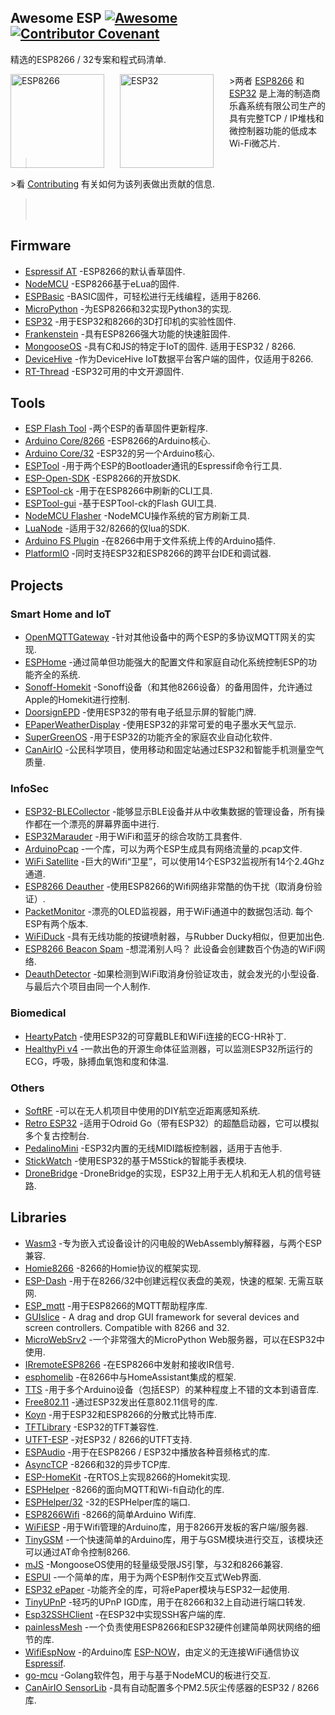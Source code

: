 <div class="github-widget" data-repo="agucova/awesome-esp"></div>
<script async src="https://pagead2.googlesyndication.com/pagead/js/adsbygoogle.js"></script><ins class="adsbygoogle" style="display:block" data-ad-client="ca-pub-6890694312814945" data-ad-slot="5473692530" data-ad-format="auto"  data-full-width-responsive="true"></ins><script>(adsbygoogle = window.adsbygoogle || []).push({});</script>
<!--lint disable awesome-list-item-->
<!--lint disable awesome-toc-->
<!--lint disable no-blockquote-without-marker-->

## Awesome ESP [![Awesome](https://awesome.re/badge.svg)](https://awesome.re) [![Contributor Covenant](https://img.shields.io/badge/Contributor%20Covenant-v2.0%20adopted-ff69b4.svg)](https://github.com/agucova/awesome-esp/blob/master/code-of-conduct.md)
精选的ESP8266 / 32专案和程式码清单.

<a href="http://espressif.com/en/products/hardware/esp8266ex/overview"><img src="https://raw.githubusercontent.com/agucova/awesome-esp/master/img/esp8266.jpg" alt="ESP8266" align="left" style="margin-right: 25px" height=150></a>
<a href="http://espressif.com/en/products/hardware/esp32/overview"><img src="https://pbs.twimg.com/profile_images/863510403120222208/rjVOiTe3.jpg" alt="ESP32" align="left" style="margin-right: 25px" height=150></a>
&gt;两者 [ESP8266](http://espressif.com/en/products/hardware/esp8266ex/overview) 和 [ESP32](http://espressif.com/en/products/hardware/esp32/overview) 是上海的制造商乐鑫系统有限公司生产的具有完整TCP / IP堆栈和微控制器功能的低成本Wi-Fi微芯片.
> <br/>
&gt;看 [Contributing](https://github.com/agucova/awesome-esp/blob/master/contributing.md) 有关如何为该列表做出贡献的信息.
> <br/><br/>

<!--lint disable no-repeat-punctuation-->
<!--lint disable remark-lint-double-link-->

## Firmware
- [Espressif AT](http://bbs.espressif.com/) -ESP8266的默认香草固件.
- [NodeMCU](https://github.com/nodemcu/nodemcu-firmware) -ESP8266基于eLua的固件.
- [ESPBasic](http://www.esp8266basic.com/) -BASIC固件，可轻松进行无线编程，适用于8266.
- [MicroPython](https://github.com/micropython/micropython/) -为ESP8266和32实现Python3的实现.
- [ESP32](https://github.com/luc-github/ESP3D) -用于ESP32和8266的3D打印机的实验性固件.
- [Frankenstein](https://github.com/nekromant/esp8266-frankenstein) -具有ESP8266强大功能的快速脏固件.
- [MongooseOS](https://github.com/cesanta/mongoose-os)  -具有C和JS的特定于IoT的固件. 适用于ESP32 / 8266.
- [DeviceHive](https://devicehive.com/) -作为DeviceHive IoT数据平台客户端的固件，仅适用于8266.
- [RT-Thread](https://github.com/RT-Thread/rt-thread) -ESP32可用的中文开源固件.

## Tools
- [ESP Flash Tool](http://espressif.com/en/support/download/other-tools) -两个ESP的香草固件更新程序.
- [Arduino Core/8266](https://github.com/esp8266/arduino) -ESP8266的Arduino核心.
- [Arduino Core/32](https://github.com/espressif/arduino-esp32) -ESP32的另一个Arduino核心.
- [ESPTool](https://github.com/espressif/esptool) -用于两个ESP的Bootloader通讯的Espressif命令行工具.
- [ESP-Open-SDK](https://github.com/pfalcon/esp-open-sdk) -ESP8266的开放SDK.
- [ESPTool-ck](https://github.com/igrr/esptool-ck) -用于在ESP8266中刷新的CLI工具.
- [ESPTool-gui](https://github.com/Rodmg/esptool-gui) -基于ESPTool-ck的Flash GUI工具.
- [NodeMCU Flasher](https://github.com/nodemcu/nodemcu-flasher) -NodeMCU操作系统的官方刷新工具.
- [LuaNode](https://github.com/Nicholas3388/LuaNode) -适用于32/8266的仅lua的SDK.
- [Arduino FS Plugin](https://github.com/esp8266/arduino-esp8266fs-plugin) -在8266中用于文件系统上传的Arduino插件.
- [PlatformIO](https://github.com/platformio/platformio-core) -同时支持ESP32和ESP8266的跨平台IDE和调试器.

## Projects
### Smart Home and IoT
- [OpenMQTTGateway](https://github.com/1technophile/OpenMQTTGateway) -针对其他设备中的两个ESP的多协议MQTT网关的实现.
- [ESPHome](https://esphome.io/) -通过简单但功能强大的配置文件和家庭自动化系统控制ESP的功能齐全的系统.
- [Sonoff-Homekit](https://github.com/Gruppio/Sonoff-Homekit) -Sonoff设备（和其他8266设备）的备用固件，允许通过Apple的Homekit进行控制.
- [DoorsignEPD](https://github.com/jamct/DoorsignEPD) -使用ESP32的带有电子纸显示屏的智能门牌.
- [EPaperWeatherDisplay](https://github.com/henri98/esp32-e-paper-weatherdisplay) -使用ESP32的非常可爱的电子墨水天气显示.
- [SuperGreenOS](https://github.com/supergreenlab/SuperGreenOS) -用于ESP32的功能齐全的家庭农业自动化软件.
- [CanAirIO](https://github.com/kike-canaries/canairio_firmware#canairio-firmware) -公民科学项目，使用移动和固定站通过ESP32和智能手机测量空气质量.

### InfoSec
- [ESP32-BLECollector](https://github.com/tobozo/ESP32-BLECollector) -能够显示BLE设备并从中收集数据的管理设备，所有操作都在一个漂亮的屏幕界面中进行.
- [ESP32Marauder](https://github.com/justcallmekoko/ESP32Marauder) -用于WiFi和蓝牙的综合攻防工具套件.
- [ArduinoPcap](https://github.com/spacehuhn/ArduinoPcap) -一个库，可以为两个ESP生成具有网络流量的.pcap文件.
- [WiFi Satellite](https://hackaday.io/project/28831-wifi-satellite-34c3) -巨大的Wifi“卫星”，可以使用14个ESP32监视所有14个2.4Ghz通道.
- [ESP8266 Deauther](https://github.com/spacehuhn/esp8266_deauther) -使用ESP8266的Wifi网络非常酷的伪干扰（取消身份验证）.
- [PacketMonitor](https://github.com/spacehuhn/PacketMonitor32)  -漂亮的OLED监视器，用于WiFi通道中的数据包活动. 每个ESP有两个版本.
- [WiFiDuck](https://github.com/spacehuhn/WiFiDuck) -具有无线功能的按键喷射器，与Rubber Ducky相似，但更加出色.
- [ESP8266 Beacon Spam](https://github.com/spacehuhn/esp8266_beaconSpam)  -想混淆别人吗？ 此设备会创建数百个伪造的WiFi网络.
- [DeauthDetector](https://github.com/spacehuhn/DeauthDetector)  -如果检测到WiFi取消身份验证攻击，就会发光的小型设备. 与最后六个项目由同一个人制作.

### Biomedical
- [HeartyPatch](https://heartypatch.protocentral.com/) -使用ESP32的可穿戴BLE和WiFi连接的ECG-HR补丁.
- [HealthyPi v4](https://www.crowdsupply.com/protocentral/healthypi-v4-unplugged) -一款出色的开源生命体征监测器，可以监测ESP32所运行的ECG，呼吸，脉搏血氧饱和度和体温.

### Others
- [SoftRF](https://github.com/lyusupov/SoftRF) -可以在无人机项目中使用的DIY航空近距离感知系统.
- [Retro ESP32](https://github.com/retro-esp32/RetroESP32) -适用于Odroid Go（带有ESP32）的超酷启动器，它可以模拟多个复古控制台.
- [PedalinoMini](https://github.com/alf45tar/PedalinoMini) -ESP32内置的无线MIDI踏板控制器，适用于吉他手.
- [StickWatch](https://github.com/eggfly/StickWatch) -使用ESP32的基于M5Stick的智能手表模块.
- [DroneBridge](https://github.com/DroneBridge/ESP32) -DroneBridge的实现，ESP32上用于无人机和无人机的信号链路.
## Libraries
- [Wasm3](https://github.com/wasm3/wasm3) -专为嵌入式设备设计的闪电般的WebAssembly解释器，与两个ESP兼容.
- [Homie8266](https://github.com/marvinroger/homie-esp8266) -8266的Homie协议的框架实现.
- [ESP-Dash](https://github.com/ayushsharma82/ESP-DASH)  -用于在8266/32中创建远程仪表盘的美观，快速的框架. 无需互联网.
- [ESP_mqtt](https://github.com/tuanpmt/esp_mqtt) -用于ESP8266的MQTT帮助程序库.
- [GUIslice](https://github.com/ImpulseAdventure/GUIslice) - A drag and drop GUI framework for several devices and screen controllers. Compatible with 8266 and 32.
- [MicroWebSrv2](https://github.com/jczic/MicroWebSrv2) -一个非常强大的MicroPython Web服务器，可以在ESP32中使用.
- [IRremoteESP8266](https://github.com/markszabo/IRremoteESP8266) -在ESP8266中发射和接收IR信号.
- [esphomelib](https://github.com/OttoWinter/esphomelib) -在8266中与HomeAssistant集成的框架.
- [TTS](https://github.com/jscrane/TTS) -用于多个Arduino设备（包括ESP）的某种程度上不错的文本到语音库.
- [Free802.11](https://github.com/Jeija/esp32free80211) -通过ESP32发出任意802.11信号的库.
- [Koyn](https://github.com/elkrem/koyn) -用于ESP32和ESP8266的分散式比特币库.
- [TFTLibrary](https://github.com/loboris/ESP32_TFT_library) -ESP32的TFT兼容性.
- [UTFT-ESP](https://github.com/gnulabis/UTFT-ESP) -对ESP32 / 8266的UTFT支持.
- [ESPAudio](https://github.com/earlephilhower/ESP8266Audio) -用于在ESP8266 / ESP32中播放各种音频格式的库.
- [AsyncTCP](https://github.com/me-no-dev/ESPAsyncTCP) -8266和32的异步TCP库.
- [ESP-HomeKit](https://github.com/maximkulkin/esp-homekit) -在RTOS上实现8266的Homekit实现.
- [ESPHelper](https://github.com/ItKindaWorks/ESPHelper) -8266的面向MQTT和Wi-fi自动化的库.
- [ESPHelper/32](https://github.com/ItKindaWorks/ESPHelper32) -32的ESPHelper库的端口.
- [ESP8266Wifi](https://github.com/ekstrand/ESP8266wifi) -8266的简单Arduino Wifi库.
- [WiFiESP](https://github.com/bportaluri/WiFiEsp) -用于Wifi管理的Arduino库，用于8266开发板的客户端/服务器.
- [TinyGSM](https://github.com/vshymanskyy/TinyGSM) -一个快速简单的Arduino库，用于与GSM模块进行交互，该模块还可以通过AT命令控制8266.
- [mJS](https://github.com/cesanta/mjs) -MongooseOS使用的轻量级受限JS引擎，与32和8266兼容.
- [ESPUI](https://github.com/s00500/ESPUI) -一个简单的库，用于为两个ESP制作交互式Web界面.
- [ESP32 ePaper](https://github.com/loboris/ESP32_ePaper_example) -功能齐全的库，可将ePaper模块与ESP32一起使用.
- [TinyUPnP](https://github.com/ofekp/TinyUPnP) -轻巧的UPnP IGD库，用于在8266和32上自动进行端口转发.
- [Esp32SSHClient](https://github.com/J-Rios/Arduino-esp32sshclient) -在ESP32中实现SSH客户端的库.
- [painlessMesh](https://github.com/gmag11/painlessMesh) -一个负责使用ESP8266和ESP32硬件创建简单网状网络的细节的库.
- [WifiEspNow](https://github.com/yoursunny/WifiEspNow) -的Arduino库 [ESP-NOW](https://docs.espressif.com/projects/esp-idf/en/latest/esp32/api-reference/network/esp_now.html)，由定义的无连接WiFi通信协议 [Espressif](https://github.com/espressif).
- [go-mcu](https://github.com/matiasinsaurralde/go-mcu) -Golang软件包，用于与基于NodeMCU的板进行交互.
- [CanAirIO SensorLib](https://github.com/kike-canaries/canairio_sensorlib#canairio-air-quality-sensors-library) -具有自动配置多个PM2.5灰尘传感器的ESP32 / 8266库.
